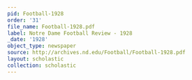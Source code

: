 ```yaml
---
pid: Football-1928
order: '31'
file_name: Football-1928.pdf
label: Notre Dame Football Review - 1928
_date: '1928'
object_type: newspaper
source: http://archives.nd.edu/Football/Football-1928.pdf
layout: scholastic
collection: scholastic
---
```

